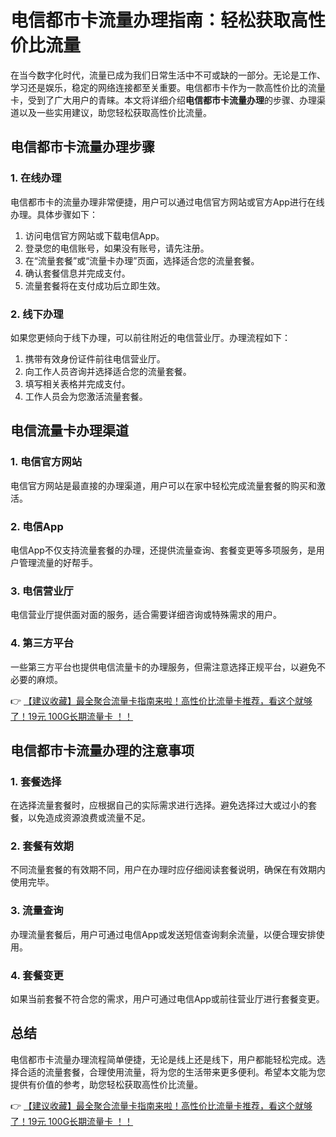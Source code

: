 # 电信都市卡流量办理指南：轻松获取高性价比流量

在当今数字化时代，流量已成为我们日常生活中不可或缺的一部分。无论是工作、学习还是娱乐，稳定的网络连接都至关重要。电信都市卡作为一款高性价比的流量卡，受到了广大用户的青睐。本文将详细介绍**电信都市卡流量办理**的步骤、办理渠道以及一些实用建议，助您轻松获取高性价比流量。

## 电信都市卡流量办理步骤

### 1. 在线办理
电信都市卡的流量办理非常便捷，用户可以通过电信官方网站或官方App进行在线办理。具体步骤如下：
1. 访问电信官方网站或下载电信App。
2. 登录您的电信账号，如果没有账号，请先注册。
3. 在“流量套餐”或“流量卡办理”页面，选择适合您的流量套餐。
4. 确认套餐信息并完成支付。
5. 流量套餐将在支付成功后立即生效。

### 2. 线下办理
如果您更倾向于线下办理，可以前往附近的电信营业厅。办理流程如下：
1. 携带有效身份证件前往电信营业厅。
2. 向工作人员咨询并选择适合您的流量套餐。
3. 填写相关表格并完成支付。
4. 工作人员会为您激活流量套餐。

## 电信流量卡办理渠道

### 1. 电信官方网站
电信官方网站是最直接的办理渠道，用户可以在家中轻松完成流量套餐的购买和激活。

### 2. 电信App
电信App不仅支持流量套餐的办理，还提供流量查询、套餐变更等多项服务，是用户管理流量的好帮手。

### 3. 电信营业厅
电信营业厅提供面对面的服务，适合需要详细咨询或特殊需求的用户。

### 4. 第三方平台
一些第三方平台也提供电信流量卡的办理服务，但需注意选择正规平台，以避免不必要的麻烦。

👉 [【建议收藏】最全聚合流量卡指南来啦！高性价比流量卡推荐，看这个就够了！19元 100G长期流量卡 ！！](https://bit.ly/Liuliangka)

## 电信都市卡流量办理的注意事项

### 1. 套餐选择
在选择流量套餐时，应根据自己的实际需求进行选择。避免选择过大或过小的套餐，以免造成资源浪费或流量不足。

### 2. 套餐有效期
不同流量套餐的有效期不同，用户在办理时应仔细阅读套餐说明，确保在有效期内使用完毕。

### 3. 流量查询
办理流量套餐后，用户可通过电信App或发送短信查询剩余流量，以便合理安排使用。

### 4. 套餐变更
如果当前套餐不符合您的需求，用户可通过电信App或前往营业厅进行套餐变更。

## 总结

电信都市卡流量办理流程简单便捷，无论是线上还是线下，用户都能轻松完成。选择合适的流量套餐，合理使用流量，将为您的生活带来更多便利。希望本文能为您提供有价值的参考，助您轻松获取高性价比流量。

👉 [【建议收藏】最全聚合流量卡指南来啦！高性价比流量卡推荐，看这个就够了！19元 100G长期流量卡 ！！](https://bit.ly/Liuliangka)